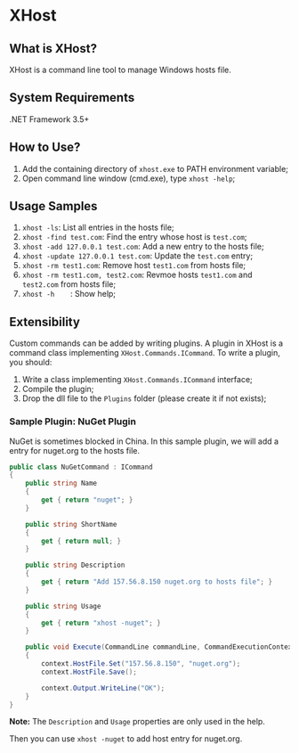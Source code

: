 # XHost #

## What is XHost? ##
XHost is a command line tool to manage Windows hosts file.

## System Requirements ##
.NET Framework 3.5+

## How to Use? ##
1. Add the containing directory of `xhost.exe` to PATH environment variable;
2. Open command line window (cmd.exe), type `xhost -help`;

## Usage Samples ##

1. `xhost -ls`: List all entries in the hosts file;
2. `xhost -find test.com`: Find the entry whose host is `test.com`;
3. `xhost -add 127.0.0.1 test.com`: Add a new entry to the hosts file;
4. `xhost -update 127.0.0.1 test.com`: Update the `test.com` entry;
5. `xhost -rm test1.com`: Remove host `test1.com` from hosts file;
6. `xhost -rm test1.com, test2.com`: Revmoe hosts `test1.com` and `test2.com` from hosts file;
7. `xhost -h	`: Show help;

## Extensibility ##

Custom commands can be added by writing plugins. A plugin in XHost is a command class implementing `XHost.Commands.ICommand`. To write a plugin, you should:

1. Write a class implementing `XHost.Commands.ICommand` interface;
2. Compile the plugin;
3. Drop the dll file to the `Plugins` folder (please create it if not exists);

### Sample Plugin: NuGet Plugin ###

NuGet is sometimes blocked in China. In this sample plugin, we will add a entry for nuget.org to the hosts file.

```csharp
public class NuGetCommand : ICommand
{
    public string Name
    {
        get { return "nuget"; }
    }

    public string ShortName
    {
        get { return null; }
    }

    public string Description
    {
        get { return "Add 157.56.8.150 nuget.org to hosts file"; }
    }

    public string Usage
    {
        get { return "xhost -nuget"; }
    }

    public void Execute(CommandLine commandLine, CommandExecutionContext context)
    {
        context.HostFile.Set("157.56.8.150", "nuget.org");
        context.HostFile.Save();

        context.Output.WriteLine("OK");
    }
}
```

**Note:** The `Description` and `Usage` properties are only used in the help.

Then you can use `xhost -nuget` to add host entry for nuget.org.
